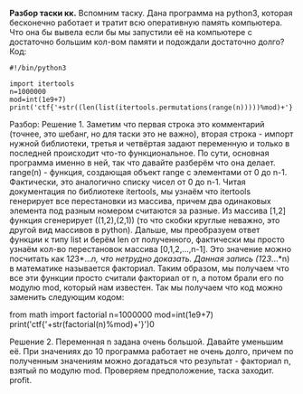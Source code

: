 **Разбор таски кк.**
Вспомним таску. Дана программа на python3, которая бесконечно работает и тратит всю оперативную память компьютера. Что она бы вывела если бы мы запустили её на компьютере с достаточно большим кол-вом памяти и подождали достаточно долго?
Код:
```
#!/bin/python3

import itertools
n=1000000
mod=int(1e9+7)
print('ctf{'+str((len(list(itertools.permutations(range(n)))))%mod)+'}')
```
Разбор:
Решение 1.
Заметим что первая строка это комментарий (точнее, это шебанг, но для таски это не важно), вторая строка - импорт нужной библиотеки, третья и четвёртая задают переменную и только в последней происходит что-то функциональное. По сути, основная программа именно в ней, так что давайте разберём что она делает. range(n) - функция, создающая объект range с элементами от 0 до n-1. Фактически, это аналогично списку чисел от 0 до n-1. Читая документация по библиотеке itertools, мы узнаём что itertools генерирует все перестановки из массива, причем два одинаковых элемента под разным номером считаются за разные. Из массива [1,2] функция сгенерирует ((1,2),(2,1)) (то что скобки круглые неважно, это другой вид массивов в python). Дальше, мы преобразуем ответ функции к типу list и берём len от полученного, фактически мы просто узнаём кол-во перестановок массива [0,1,2,...,n-1]. Это значение можно посчитать как 1*2*3*...*n, что нетрудно доказать. Данная запись (1*2*3*...*n) в математике называется факториал. Таким образом, мы получаем что все эти функции просто считали факториал от n, а потом брали его по модулю mod, который нам известен. Так мы получаем что код можно заменить следующим кодом:

from math import factorial
n=1000000
mod=int(1e9+7)
print('ctf{'+str(factorial(n)%mod)+'}')0

Решение 2.
Переменная n задана очень большой. Давайте уменьшим её. При значениях до 10 программа работает не очень долго, причем по полученным значениям можно догадаться что результат - факториал n, взятый по модулю mod. Проверяем предположение, таска заходит. profit.